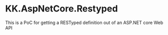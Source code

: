 # KK.AspNetCore.Restyped
This is a PoC for getting a RESTyped definition out of an ASP.NET core Web API
